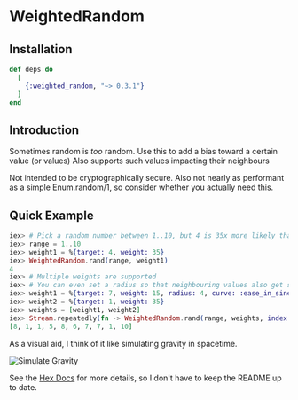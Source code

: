 # WeightedRandom

## Installation

```elixir
def deps do
  [
    {:weighted_random, "~> 0.3.1"}
  ]
end
```

## Introduction

Sometimes random is *too* random. Use this to add a bias toward a certain value (or values)
Also supports such values impacting their neighbours

Not intended to be cryptographically secure.
Also not nearly as performant as a simple Enum.random/1, so consider whether you actually need this.

## Quick Example
```elixir
iex> # Pick a random number between 1..10, but 4 is 35x more likely than any other given number
iex> range = 1..10
iex> weight1 = %{target: 4, weight: 35}
iex> WeightedRandom.rand(range, weight1)
4
iex> # Multiple weights are supported
iex> # You can even set a radius so that neighbouring values also get some added weight
iex> weight1 = %{target: 7, weight: 15, radius: 4, curve: :ease_in_sine}
iex> weight2 = %{target: 1, weight: 35}
iex> weights = [weight1, weight2]
iex> Stream.repeatedly(fn -> WeightedRandom.rand(range, weights, index: false) end) |> Enum.take(10)
[8, 1, 1, 5, 8, 6, 7, 7, 1, 10]
```

As a visual aid, I think of it like simulating gravity in spacetime.

![Simulate Gravity](https://upload.wikimedia.org/wikipedia/commons/f/f3/Schwarzchild-metric.jpg)


See the [Hex Docs](https://hexdocs.pm/weighted_random/WeightedRandom.html) for more details, so I don't have to keep the README up to date.
